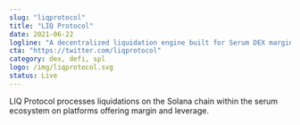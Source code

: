 ```yaml
---
slug: "liqprotocol"
title: "LIQ Protocol"
date: 2021-06-22
logline: "A decentralized liquidation engine built for Serum DEX margin markets on the Solana network."
cta: "https://twitter.com/liqprotocol"
category: dex, defi, spl
logo: /img/liqprotocol.svg
status: Live
---
```


LIQ Protocol processes liquidations on the Solana chain within the serum ecosystem on platforms offering margin and leverage.
